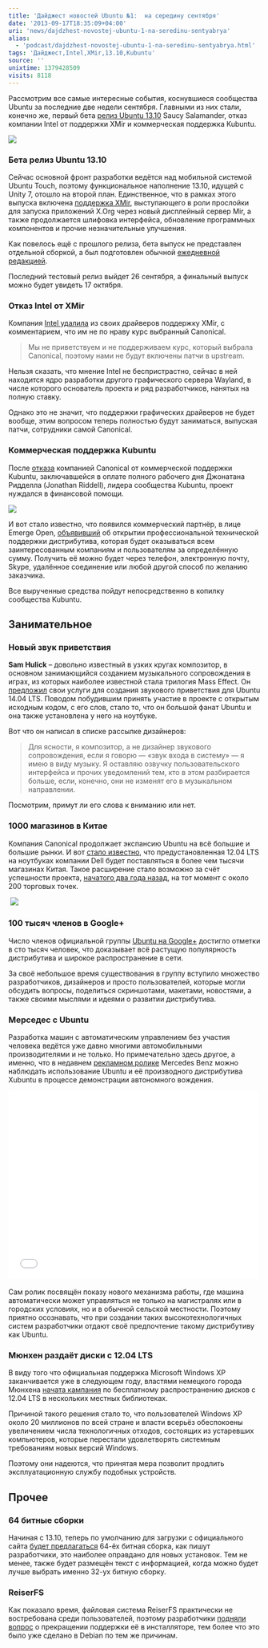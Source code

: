 ```yaml
---
title: 'Дайджест новостей Ubuntu №1:  на середину сентября'
date: '2013-09-17T18:35:09+04:00'
uri: 'news/dajdzhest-novostej-ubuntu-1-na-seredinu-sentyabrya'
alias: 
  - 'podcast/dajdzhest-novostej-ubuntu-1-na-seredinu-sentyabrya.html'
tags: 'Дайджест,Intel,XMir,13.10,Kubuntu'
source: ''
unixtime: 1379428509
visits: 8118
---
```

Рассмотрим все самые интересные события, коснувшиеся сообщества Ubuntu за последние две недели сентября. Главными из них стали, конечно же, первый бета [релиз Ubuntu 13.10](https://lists.ubuntu.com/archives/ubuntu-devel-announce/2013-September/001057.html) Saucy Salamander, отказ компании Intel от поддержки XMir и коммерческая поддержка Kubuntu.

[![](img/2013/09/17/18-00/9300445734.jpg)](img/2013/09/17/18-00/9300445734.jpg)

### Бета релиз Ubuntu 13.10

Сейчас основной фронт разработки ведётся над мобильной системой Ubuntu Touch, поэтому функциональное наполнение 13.10, идущей с Unity 7, отошло на второй план. Единственное, что в рамках этого выпуска включена [поддержка XMir](news/ubuntu-1310-budet-ispolzovat-mir-po-umolchaniyu), выступающего в роли прослойки для запуска приложений X.Org через новый дисплейный сервер Mir, а также продолжается шлифовка интерфейса, обновление программных компонентов и прочие незначительные улучшения.

Как повелось ещё с прошлого релиза, бета выпуск не представлен отдельной сборкой, а был подготовлен обычной [ежедневной редакцией](news/stali-dostupnyi-ezhednevnyie-sborki-ubuntu-1310).

Последний тестовый релиз выйдет 26 сентября, а финальный выпуск можно будет увидеть 17 октября.

### Отказ Intel от XMir

Компания [Intel удалила](http://www.omgubuntu.co.uk/2013/09/intel-remove-xmir-support-in-xorg-video-driver) из своих драйверов поддержку XMir, с комментарием, что им не по нраву курс выбранный Canonical.

> Мы не приветствуем и не поддерживаем курс, который выбрала Canonical, поэтому нами не будут включены патчи в upstream.

Нельзя сказать, что мнение Intel не беспристрастно, сейчас в ней находится ядро разработки другого графического сервера Wayland, в числе которого основатель проекта и ряд разработчиков, нанятых на полную ставку.

Однако это не значит, что поддержки графических драйверов не будет вообще, этим вопросом теперь полностью будут заниматься, выпуская патчи, сотрудники самой Canonical.

### Коммерческая поддержка Kubuntu

После [отказа](news/not-support-kubuntu) компанией Canonical от коммерческой поддержки Kubuntu, заключавшейся в оплате полного рабочего дня Джонатана Ридделла (Jonathan Riddell), лидера сообщества Kubuntu, проект нуждался в финансовой помощи.

[![](img/2013/09/17/18-00/kubuntu-commercial-banner-9785566762-o.jpg)](img/2013/09/17/18-00/kubuntu-commercial-banner-9785566762-o.jpg)

И вот стало известно, что появился коммерческий партнёр, в лице Emerge Open, [объявивший](http://www.kubuntu.org/news/commercial-support) об открытии профессиональной технической поддержки дистрибутива, которая будет оказываться всем заинтересованным компаниям и пользователям за определённую сумму. Получить её можно будет через телефон, электронную почту, Skype, удалённое соединение или любой другой способ по желанию заказчика.

Все вырученные средства пойдут непосредственно в копилку сообщества Kubuntu.

## Занимательное

### Новый звук приветствия

**Sam Hulick** – довольно известный в узких кругах композитор, в основном занимающийся созданием музыкального сопровождения в играх, из которых наиболее известной стала трилогия Mass Effect. Он [предложил](http://www.omgubuntu.co.uk/2013/09/mass-effect-composer-ubuntu-14-04-start-up-sounds) свои услуги для создания звукового приветствия для Ubuntu 14.04 LTS. Поводом побудившим принять участие в проекте с открытым исходным кодом, с его слов, стало то, что он большой фанат Ubuntu и она также установлена у него на ноутбуке.

Вот что он написал в списке рассылке дизайнеров:

> Для ясности, я композитор, а не дизайнер звукового сопровождения, если я говорю — «звук входа в систему» — я имею в виду музыку. Я оставляю озвучку пользовательского интерфейса и прочих уведомлений тем, кто в этом разбирается больше, если, конечно, они не изменят его в музыкальном направлении.

Посмотрим, примут ли его слова к вниманию или нет.

### 1000 магазинов в Китае

Компания Canonical продолжает экспансию Ubuntu на всё большие и большие рынки. И вот [стало известно](http://blog.canonical.com/2013/09/05/canonical-dell-launching-ubuntu-in-china-in-1000-stores/), что предустановленная 12.04 LTS на ноутбуках компании Dell будет поставляться в более чем тысячи магазинах Китая. Такое расширение стало возможно за счёт успешности проекта, [начатого два года назад](news/ubuntu-come-to-china), на тот момент с около 200 торговых точек.

 [![](img/2013/09/17/18-00/dell-branding-in-stores-enhanced-9785768954-o.jpg)](img/2013/09/17/18-00/dell-branding-in-stores-enhanced-9785768954-o.jpg)

### 100 тысяч членов в Google+

Число членов официальной группы [Ubuntu на Google+](https://plus.google.com/communities/107299007624972266094) достигло отметки в сто тысяч человек, что доказывает всё растущую популярность дистрибутива и широкое распространение в сети.

За своё небольшое время существования в группу вступило множество разработчиков, дизайнеров и просто пользователей, которые могли обсудить вопросы, поделиться скриншотами, макетами, новостями, а также своими мыслями и идеями о развитии дистрибутива.

### Мерседес с Ubuntu

Разработка машин с автоматическим управлением без участия человека ведётся уже давно многими автомобильными производителями и не только. Но примечательно здесь другое, а именно, что в недавнем [рекламном ролике](http://www.omgubuntu.co.uk/2013/09/ubuntu-appears-in-mercedes-benz-self-driving-car-promo) Mercedes Benz можно наблюдать использование Ubuntu и её производного дистрибутива Xubuntu в процессе демонстрации автономного вождения.

<iframe src="//www.youtube.com/embed/CKqJccK_EkM" frameborder="0" width="500" height="375"></iframe> 

Сам ролик посвящён показу нового механизма работы, где машина автоматически может управляться не только на магистралях или в городских условиях, но и в обычной сельской местности. Поэтому приятно осознавать, что при создании таких высокотехнологичных систем разработчики отдают своё предпочтение такому дистрибутиву как Ubuntu.

### Мюнхен раздаёт диски с 12.04 LTS

В виду того что официальная поддержка Microsoft Windows XP заканчивается уже в следующем году, властями немецкого города Мюнхена [начата кампания](http://www.omgubuntu.co.uk/2013/09/ubuntu-12-04-lts-cds-munich-windows-xp) по бесплатному распространению дисков с 12.04 LTS в нескольких местных библиотеках.

Причиной такого решения стало то, что пользователей Windows XP около 20 миллионов по всей стране и власти всерьёз обеспокоены увеличением числа технологичных отходов, состоящих из устаревших компьютеров, которые перестали удовлетворять системным требованиям новых версий Windows.

Поэтому они надеются, что принятая мера позволит продлить эксплуатационную службу подобных устройств.

## Прочее

### 64 битные сборки

Начиная с 13.10, теперь по умолчанию для загрузки с официального сайта [будет предлагаться](https://lists.ubuntu.com/archives/ubuntu-release/2013-September/002539.html) 64-ёх битная сборка, как пишут разработчики, это наиболее оправдано для новых установок. Тем не менее, также будет размещён текст с информацией, когда можно будет лучше выбрать именно 32-ух битную сборку.

### ReiserFS

Как показало время, файловая система ReiserFS практически не востребована среди пользователей, поэтому разработчики [подняли вопрос](https://lists.ubuntu.com/archives/ubuntu-devel/2013-September/037660.html) о прекращении поддержки её в инсталляторе, тем более что это было уже сделано в Debian по тем же причинам.

